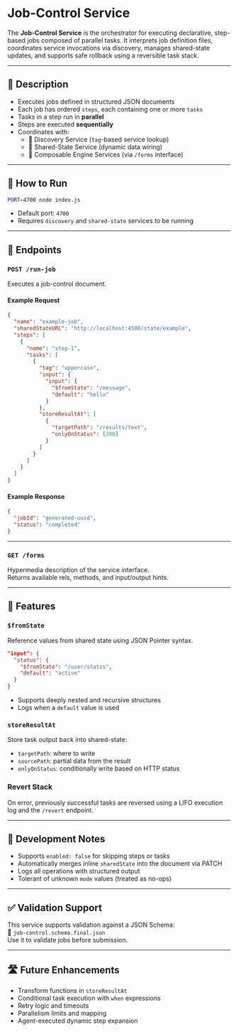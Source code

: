 # Job-Control Service

The **Job-Control Service** is the orchestrator for executing declarative, step-based jobs composed of parallel tasks. It interprets job definition files, coordinates service invocations via discovery, manages shared-state updates, and supports safe rollback using a reversible task stack.

---

## 📄 Description

- Executes jobs defined in structured JSON documents
- Each job has ordered `steps`, each containing one or more `tasks`
- Tasks in a step run in **parallel**
- Steps are executed **sequentially**
- Coordinates with:
  - 🔎 Discovery Service (`tag`-based service lookup)
  - 🧾 Shared-State Service (dynamic data wiring)
  - 🧱 Composable Engine Services (via `/forms` interface)

---

## 🚀 How to Run

```bash
PORT=4700 node index.js
```

- Default port: `4700`
- Requires `discovery` and `shared-state` services to be running

---

## 🔗 Endpoints

### `POST /run-job`

Executes a job-control document.

#### Example Request
```json
{
  "name": "example-job",
  "sharedStateURL": "http://localhost:4500/state/example",
  "steps": [
    {
      "name": "step-1",
      "tasks": [
        {
          "tag": "uppercase",
          "input": {
            "input": {
              "$fromState": "/message",
              "default": "hello"
            }
          },
          "storeResultAt": [
            {
              "targetPath": "/results/text",
              "onlyOnStatus": [200]
            }
          ]
        }
      ]
    }
  ]
}
```

#### Example Response
```json
{
  "jobId": "generated-uuid",
  "status": "completed"
}
```

---

### `GET /forms`

Hypermedia description of the service interface.  
Returns available rels, methods, and input/output hints.

---

## 🧪 Features

### `$fromState`
Reference values from shared state using JSON Pointer syntax.

```json
"input": {
  "status": {
    "$fromState": "/user/status",
    "default": "active"
  }
}
```

- Supports deeply nested and recursive structures
- Logs when a `default` value is used

### `storeResultAt`
Store task output back into shared-state:

- `targetPath`: where to write
- `sourcePath`: partial data from the result
- `onlyOnStatus`: conditionally write based on HTTP status

### Revert Stack
On error, previously successful tasks are reversed using a LIFO execution log and the `/revert` endpoint.

---

## 🧰 Development Notes

- Supports `enabled: false` for skipping steps or tasks
- Automatically merges inline `sharedState` into the document via PATCH
- Logs all operations with structured output
- Tolerant of unknown `mode` values (treated as no-ops)

---

## ✅ Validation Support

This service supports validation against a JSON Schema:  
📄 `job-control.schema.final.json`  
Use it to validate jobs before submission.

---

## 🛣️ Future Enhancements

- Transform functions in `storeResultAt`
- Conditional task execution with `when` expressions
- Retry logic and timeouts
- Parallelism limits and mapping
- Agent-executed dynamic step expansion